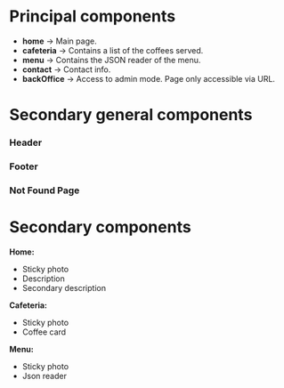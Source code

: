 # Principal components
- **home** -> Main page.
- **cafeteria** -> Contains a list of the coffees served.
- **menu** -> Contains the JSON reader of the menu.
- **contact** -> Contact info.
- **backOffice** -> Access to admin mode. Page only accessible via URL.

# Secondary general components
### Header 
### Footer
### Not Found Page

# Secondary components
**Home:**
- Sticky photo
- Description
- Secondary description

**Cafeteria:**
- Sticky photo
- Coffee card

**Menu:**
- Sticky photo
- Json reader

